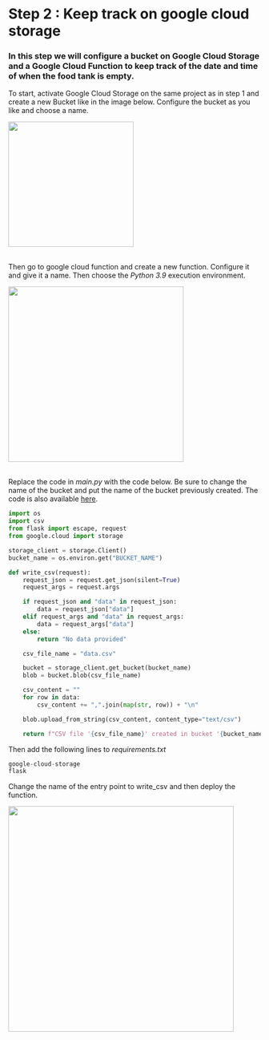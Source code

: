 # Step 2 : Keep track on google cloud storage

### In this step we will configure a bucket on Google Cloud Storage and a Google Cloud Function to keep track of the date and time of when the food tank is empty.

To start, activate Google Cloud Storage on the same project as in step 1 and create a new Bucket like in the image below. Configure the bucket as you like and choose a name.

<img height=250 src="https://github.com/stefarine/smart_food_dispenser/assets/57952280/2e31b194-3750-479e-bf15-3c2cbe29ae21">
</br></br>

Then go to google cloud function and create a new function. Configure it and give it a name. Then choose the *Python 3.9* execution environment.

<img height=350 src="https://github.com/stefarine/smart_food_dispenser/assets/57952280/e23a0a70-1206-449e-9930-b75863aa637d">
</br></br>

Replace the code in *main.py* with the code below. Be sure to change the name of the bucket and put the name of the bucket previously created. The code is also available [here](../Code/Cloud/laser-csv.py).

```python I'm main.py
import os
import csv
from flask import escape, request
from google.cloud import storage

storage_client = storage.Client()
bucket_name = os.environ.get("BUCKET_NAME")

def write_csv(request):
    request_json = request.get_json(silent=True)
    request_args = request.args

    if request_json and "data" in request_json:
        data = request_json["data"]
    elif request_args and "data" in request_args:
        data = request_args["data"]
    else:
        return "No data provided"

    csv_file_name = "data.csv"

    bucket = storage_client.get_bucket(bucket_name)
    blob = bucket.blob(csv_file_name)

    csv_content = ""
    for row in data:
        csv_content += ",".join(map(str, row)) + "\n"

    blob.upload_from_string(csv_content, content_type="text/csv")

    return f"CSV file '{csv_file_name}' created in bucket '{bucket_name}'."
```
Then add the following lines to *requirements.txt*


```python I'm requirements.txt
google-cloud-storage
flask

```
Change the name of the entry point to write_csv and then deploy the function.

<img height=450 src="https://github.com/stefarine/smart_food_dispenser/assets/57952280/6d3ba8c0-a7b3-4572-a7ea-48a3c27de23a">
</br></br>

